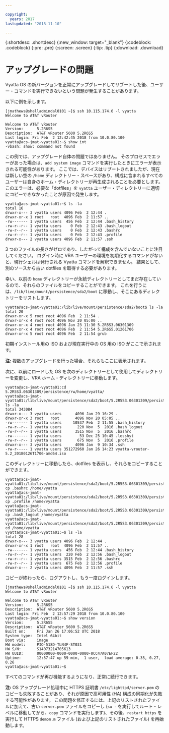 ```yaml
---

copyright:
  years: 2017
lastupdated: "2018-11-10"

---
```


{:shortdesc: .shortdesc}
{:new_window: target="_blank"}
{:codeblock: .codeblock}
{:pre: .pre}
{:screen: .screen}
{:tip: .tip}
{:download: .download}

# アップグレードの問題
Vyatta OS の新バージョンを正常にアップグレードしてリブートした後、ユーザー・コマンドを実行できないという問題が発生することがあります。

以下に例を示します。

```
[jmathews@shelladmindal0101 ~]$ ssh 10.115.174.6 -l vyatta
Welcome to AT&T vRouter

Welcome to AT&T vRouter
Version:      5.2R6S5
Description:  AT&T vRouter 5600 5.2R6S5
Last login: Fri Feb  2 12:42:45 2018 from 10.0.80.100
vyatta@acs-jmat-vyatta01:~$ show int
-vbash: show: command not found
```

この例では、アップグレード自体の問題ではありません。 そのプロセスでエラーがあった場合は、`add system image` コマンドを実行したときにエラーが表示される可能性があります。 ここでは、デバイスはリブートされましたが、現在は新しい空の `/home` ディレクトリー・スペースがあり、構成に含まれるすべてのユーザーは自身のホーム・ディレクトリーが再生成されることを必要とします。 このエラーは、必要な「dotfiles」を `vyatta` ユーザー・ディレクトリーに適切にコピーできなかったことが原因で発生します。

```
vyatta@acs-jmat-vyatta01:~$ ls -la
total 16
drwxr-x--- 3 vyatta users 4096 Feb  2 12:44 .
drwxr-xr-x 1 root   root  4096 Feb  2 11:57 ..
-rw------- 1 vyatta users  456 Feb  2 12:44 .bash_history
-rw-r--r-- 1 vyatta users    0 Feb  2 12:43 .bash_logout
-rw-r--r-- 1 vyatta users    0 Feb  2 12:43 .bashrc
-rw-r--r-- 1 vyatta users    0 Feb  2 12:43 .profile
drwxr-x--- 2 vyatta users 4096 Feb  2 11:57 .ssh
```

3 つのファイルの長さがゼロであり、したがって構成を含んでいないことに注目してください。 ログイン時に VRA ユーザーの環境を初期化するコマンドがないと、現行シェルは発行される Vyatta コマンドを解釈できません。 結果として、別のソースから古い dotfiles を取得する必要があります。

幸い、以前の `home` ディレクトリーが永続ディレクトリーとしてまだ存在しているので、それらのファイルをコピーすることができます。 これを行うには、`/lib/live/mount/persistence/sda2/boot` に移動し、そこにあるディレクトリーをリストします。

```
vyatta@acs-jmat-vyatta01:/lib/live/mount/persistence/sda2/boot$ ls -la
total 20
drwxr-xr-x 5 root root 4096 Feb  2 11:54 .
drwxr-xr-x 4 root root 4096 Nov 20 05:00 ..
drwxr-xr-x 4 root root 4096 Jan 23 11:30 5.2R5S3.06301309
drwxr-xr-x 4 root root 4096 Feb  2 11:54 5.2R6S5.01261706
drwxr-xr-x 5 root root 4096 Feb  2 11:54 grub
```

初期インストール用の ISO および現在実行中の OS 用の ISO がここで示されます。 

**注:** 複数のアップグレードを行った場合、それらもここに表示されます。

次に、以前にロードした OS を次のディレクトリーとして使用してディレクトリーを変更し、VRA ホーム・ディレクトリーに移動します。

```
vyatta@acs-jmat-vyatta01:cd 5.2R5S3.06301309/persistence/rw/home/vyatta/
vyatta@acs-jmat-vyatta01:/lib/live/mount/persistence/sda2/boot/5.2R5S3.06301309/persistence/rw/home/vyatta$ ls -la
total 343084
drwxr-x--- 3 vyatta users      4096 Jan 29 16:29 .
drwxr-xr-x 3 root   root       4096 Nov 20 05:05 ..
-rw------- 1 vyatta users     10537 Feb  2 11:55 .bash_history
-rw-r--r-- 1 vyatta users       220 Nov  5  2016 .bash_logout
-rw-r--r-- 1 vyatta users      3515 Nov  5  2016 .bashrc
-rw------- 1 vyatta users        53 Dec 25 10:45 .lesshst
-rw-r--r-- 1 vyatta users       675 Nov  5  2016 .profile
drwxr-x--- 3 vyatta users      4096 Jan  9 10:34 .ssh
-rw-r----- 1 vyatta users 351272960 Jan 26 14:23 vyatta-vrouter-5.2_20180126T1706-amd64.iso
```

このディレクトリーに移動したら、dotfiles を表示し、それらをコピーすることができます。

```
vyatta@acs-jmat-vyatta01:/lib/live/mount/persistence/sda2/boot/5.2R5S3.06301309/persistence/rw/home/vyatta$ cp .bashrc /home/vyatta
vyatta@acs-jmat-vyatta01:/lib/live/mount/persistence/sda2/boot/5.2R5S3.06301309/persistence/rw/home/vyatta$ cp .profile /home/vyatta
vyatta@acs-jmat-vyatta01:/lib/live/mount/persistence/sda2/boot/5.2R5S3.06301309/persistence/rw/home/vyatta$ cp .bash_logout /home/vyatta
vyatta@acs-jmat-vyatta01:/lib/live/mount/persistence/sda2/boot/5.2R5S3.06301309/persistence/rw/home/vyatta$ cd /home/vyatta
vyatta@acs-jmat-vyatta01:~$ ls -la
total 28
drwxr-x--- 3 vyatta users 4096 Feb  2 12:44 .
drwxr-xr-x 1 root   root  4096 Feb  2 11:57 ..
-rw------- 1 vyatta users  456 Feb  2 12:44 .bash_history
-rw-r--r-- 1 vyatta users  220 Feb  2 12:56 .bash_logout
-rw-r--r-- 1 vyatta users 3515 Feb  2 12:56 .bashrc
-rw-r--r-- 1 vyatta users  675 Feb  2 12:56 .profile
drwxr-x--- 2 vyatta users 4096 Feb  2 11:57 .ssh
```

コピーが終わったら、ログアウトし、もう一度ログインします。

```
[jmathews@shelladmindal0101 ~]$ ssh 10.115.174.6 -l vyatta
Welcome to AT&T vRouter

Welcome to AT&T vRouter
Version:      5.2R6S5
Description:  AT&T vRouter 5600 5.2R6S5
Last login: Fri Feb  2 12:57:29 2018 from 10.0.80.100
vyatta@acs-jmat-vyatta01:~$ show version
Version:      5.2R6S5
Description:  AT&T vRouter 5600 5.2R6S5
Built on:     Fri Jan 26 17:06:52 UTC 2018
System type:  Intel 64bit
Boot via:     image
HW model:     PIO-518D-TLN4F-ST031
HW S/N:       S14073214705613
HW UUID:      00000000-0000-0000-0000-0CC47A07EF22
Uptime:       12:57:47 up 59 min,  1 user,  load average: 0.35, 0.27, 0.26
vyatta@acs-jmat-vyatta01:~$
```
すべてのコマンドが再び機能するようになり、正常に続行できます。

**注:** OS アップグレード処理中に HTTPS 証明書 `/etc/lighttpd/server.pem` のコピーも失敗することがあり、それが原因で高可用性 (HA) 構成の同期化が失敗する可能性があります。 この問題を修正するには、上記のリストされたファイルに加えて、古い `server.pem` ファイルをコピーし (`su -` を実行してルート・レベルに移動してから、`copy` コマンドを実行します)、その後、`restart https` を実行して HTTPS `demon.m` ファイル (および上記のリストされたファイル) を再始動します。
